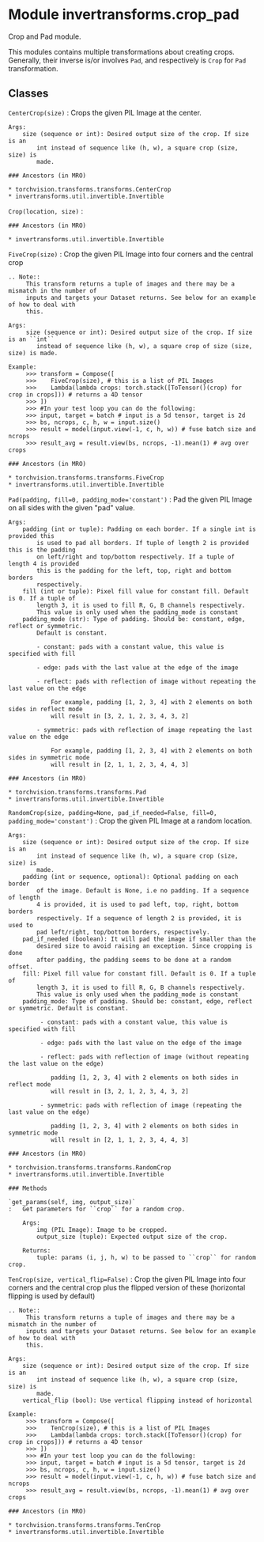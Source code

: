 Module invertransforms.crop_pad
===============================
Crop and Pad module.

This modules contains multiple transformations about creating crops.
Generally, their inverse is/or involves `Pad`, and respectively is `Crop` for `Pad` transformation.

Classes
-------

`CenterCrop(size)`
:   Crops the given PIL Image at the center.
    
    Args:
        size (sequence or int): Desired output size of the crop. If size is an
            int instead of sequence like (h, w), a square crop (size, size) is
            made.

    ### Ancestors (in MRO)

    * torchvision.transforms.transforms.CenterCrop
    * invertransforms.util.invertible.Invertible

`Crop(location, size)`
:   

    ### Ancestors (in MRO)

    * invertransforms.util.invertible.Invertible

`FiveCrop(size)`
:   Crop the given PIL Image into four corners and the central crop
    
    .. Note::
         This transform returns a tuple of images and there may be a mismatch in the number of
         inputs and targets your Dataset returns. See below for an example of how to deal with
         this.
    
    Args:
         size (sequence or int): Desired output size of the crop. If size is an ``int``
            instead of sequence like (h, w), a square crop of size (size, size) is made.
    
    Example:
         >>> transform = Compose([
         >>>    FiveCrop(size), # this is a list of PIL Images
         >>>    Lambda(lambda crops: torch.stack([ToTensor()(crop) for crop in crops])) # returns a 4D tensor
         >>> ])
         >>> #In your test loop you can do the following:
         >>> input, target = batch # input is a 5d tensor, target is 2d
         >>> bs, ncrops, c, h, w = input.size()
         >>> result = model(input.view(-1, c, h, w)) # fuse batch size and ncrops
         >>> result_avg = result.view(bs, ncrops, -1).mean(1) # avg over crops

    ### Ancestors (in MRO)

    * torchvision.transforms.transforms.FiveCrop
    * invertransforms.util.invertible.Invertible

`Pad(padding, fill=0, padding_mode='constant')`
:   Pad the given PIL Image on all sides with the given "pad" value.
    
    Args:
        padding (int or tuple): Padding on each border. If a single int is provided this
            is used to pad all borders. If tuple of length 2 is provided this is the padding
            on left/right and top/bottom respectively. If a tuple of length 4 is provided
            this is the padding for the left, top, right and bottom borders
            respectively.
        fill (int or tuple): Pixel fill value for constant fill. Default is 0. If a tuple of
            length 3, it is used to fill R, G, B channels respectively.
            This value is only used when the padding_mode is constant
        padding_mode (str): Type of padding. Should be: constant, edge, reflect or symmetric.
            Default is constant.
    
            - constant: pads with a constant value, this value is specified with fill
    
            - edge: pads with the last value at the edge of the image
    
            - reflect: pads with reflection of image without repeating the last value on the edge
    
                For example, padding [1, 2, 3, 4] with 2 elements on both sides in reflect mode
                will result in [3, 2, 1, 2, 3, 4, 3, 2]
    
            - symmetric: pads with reflection of image repeating the last value on the edge
    
                For example, padding [1, 2, 3, 4] with 2 elements on both sides in symmetric mode
                will result in [2, 1, 1, 2, 3, 4, 4, 3]

    ### Ancestors (in MRO)

    * torchvision.transforms.transforms.Pad
    * invertransforms.util.invertible.Invertible

`RandomCrop(size, padding=None, pad_if_needed=False, fill=0, padding_mode='constant')`
:   Crop the given PIL Image at a random location.
    
    Args:
        size (sequence or int): Desired output size of the crop. If size is an
            int instead of sequence like (h, w), a square crop (size, size) is
            made.
        padding (int or sequence, optional): Optional padding on each border
            of the image. Default is None, i.e no padding. If a sequence of length
            4 is provided, it is used to pad left, top, right, bottom borders
            respectively. If a sequence of length 2 is provided, it is used to
            pad left/right, top/bottom borders, respectively.
        pad_if_needed (boolean): It will pad the image if smaller than the
            desired size to avoid raising an exception. Since cropping is done
            after padding, the padding seems to be done at a random offset.
        fill: Pixel fill value for constant fill. Default is 0. If a tuple of
            length 3, it is used to fill R, G, B channels respectively.
            This value is only used when the padding_mode is constant
        padding_mode: Type of padding. Should be: constant, edge, reflect or symmetric. Default is constant.
    
             - constant: pads with a constant value, this value is specified with fill
    
             - edge: pads with the last value on the edge of the image
    
             - reflect: pads with reflection of image (without repeating the last value on the edge)
    
                padding [1, 2, 3, 4] with 2 elements on both sides in reflect mode
                will result in [3, 2, 1, 2, 3, 4, 3, 2]
    
             - symmetric: pads with reflection of image (repeating the last value on the edge)
    
                padding [1, 2, 3, 4] with 2 elements on both sides in symmetric mode
                will result in [2, 1, 1, 2, 3, 4, 4, 3]

    ### Ancestors (in MRO)

    * torchvision.transforms.transforms.RandomCrop
    * invertransforms.util.invertible.Invertible

    ### Methods

    `get_params(self, img, output_size)`
    :   Get parameters for ``crop`` for a random crop.
        
        Args:
            img (PIL Image): Image to be cropped.
            output_size (tuple): Expected output size of the crop.
        
        Returns:
            tuple: params (i, j, h, w) to be passed to ``crop`` for random crop.

`TenCrop(size, vertical_flip=False)`
:   Crop the given PIL Image into four corners and the central crop plus the flipped version of
    these (horizontal flipping is used by default)
    
    .. Note::
         This transform returns a tuple of images and there may be a mismatch in the number of
         inputs and targets your Dataset returns. See below for an example of how to deal with
         this.
    
    Args:
        size (sequence or int): Desired output size of the crop. If size is an
            int instead of sequence like (h, w), a square crop (size, size) is
            made.
        vertical_flip (bool): Use vertical flipping instead of horizontal
    
    Example:
         >>> transform = Compose([
         >>>    TenCrop(size), # this is a list of PIL Images
         >>>    Lambda(lambda crops: torch.stack([ToTensor()(crop) for crop in crops])) # returns a 4D tensor
         >>> ])
         >>> #In your test loop you can do the following:
         >>> input, target = batch # input is a 5d tensor, target is 2d
         >>> bs, ncrops, c, h, w = input.size()
         >>> result = model(input.view(-1, c, h, w)) # fuse batch size and ncrops
         >>> result_avg = result.view(bs, ncrops, -1).mean(1) # avg over crops

    ### Ancestors (in MRO)

    * torchvision.transforms.transforms.TenCrop
    * invertransforms.util.invertible.Invertible